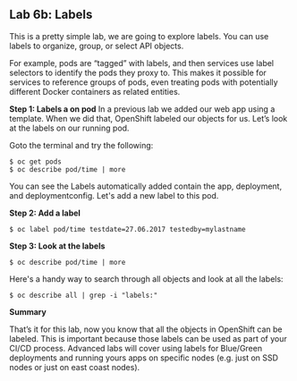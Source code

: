 ## Lab 6b: Labels
This is a pretty simple lab, we are going to explore labels. You can use labels to organize, group, or select API objects.

For example, pods are “tagged” with labels, and then services use label selectors to identify the pods they proxy to. This makes it possible for services to reference groups of pods, even treating pods with potentially different Docker containers as related entities.

**Step 1: Labels a on pod**
In a previous lab we added our web app using a template. When we did that, OpenShift labeled our objects for us. Let’s look at the labels on our running pod.

Goto the terminal and try the following:
```
$ oc get pods
$ oc describe pod/time | more
```
You can see the Labels automatically added contain the app, deployment, and deploymentconfig. Let's add a new label to this pod.

**Step 2: Add a label**

```
$ oc label pod/time testdate=27.06.2017 testedby=mylastname
```

**Step 3: Look at the labels**

```
$ oc describe pod/time | more
```

Here's a handy way to search through all objects and look at all the labels:

```
$ oc describe all | grep -i "labels:"
```

**Summary**

That’s it for this lab, now you know that all the objects in OpenShift can be labeled. This is important because those labels can be used as part of your CI/CD process. Advanced labs will cover using labels for Blue/Green deployments and running yours apps on specific nodes (e.g. just on SSD nodes or just on east coast nodes). 
